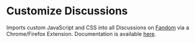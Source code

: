 # Customize Discussions
Imports custom JavaScript and CSS into all Discussions on [Fandom](https://c.fandom.com) via a Chrome/Firefox Extension. Documentation is available [here](https://dev.fandom.com/CustomizeDiscussions).
